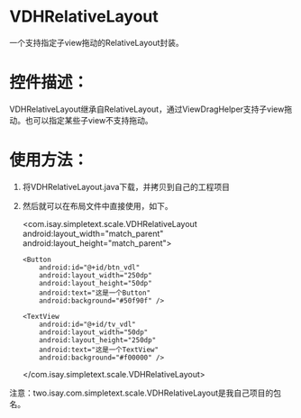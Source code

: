 # VDHRelativeLayout
一个支持指定子view拖动的RelativeLayout封装。
 
# 控件描述：
 VDHRelativeLayout继承自RelativeLayout，通过ViewDragHelper支持子view拖动。也可以指定某些子view不支持拖动。
 
# 使用方法：
1.  将VDHRelativeLayout.java下载，并拷贝到自己的工程项目
1.  然后就可以在布局文件中直接使用，如下。
 
    <com.isay.simpletext.scale.VDHRelativeLayout
        android:layout_width="match_parent"
        android:layout_height="match_parent">

        <Button
            android:id="@+id/btn_vdl"
            android:layout_width="250dp"
            android:layout_height="50dp"
            android:text="这是一个Button"
            android:background="#50f90f" />

        <TextView
            android:id="@+id/tv_vdl"
            android:layout_width="50dp"
            android:layout_height="250dp"
            android:text="这是一个TextView"
            android:background="#f00000" />

    </com.isay.simpletext.scale.VDHRelativeLayout>

注意：two.isay.com.simpletext.scale.VDHRelativeLayout是我自己项目的包名。
 
